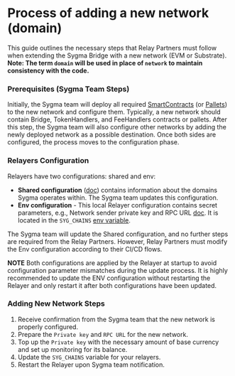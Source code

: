 # Process of adding a new network (domain)
This guide outlines the necessary steps that Relay Partners must follow when extending the Sygma Bridge with a new network (EVM or Substrate).
**Note: The term `domain` will be used in place of `network` to maintain consistency with the code.**

### Prerequisites (Sygma Team Steps)
Initially, the Sygma team will deploy all required [SmartContracts](https://github.com/sygmaprotocol/sygma-solidity/tree/master/docs) (or [Pallets](https://github.com/sygmaprotocol/sygma-substrate-pallets/tree/main/docs)) to the new network and configure them. 
Typically, a new network should contain Bridge, TokenHandlers, and FeeHandlers contracts or pallets. 
After this step, the Sygma team will also configure other networks by adding the newly deployed network as a possible destination.
Once both sides are configured, the process moves to the configuration phase.

### Relayers Configuration
Relayers have two configurations: shared and env:
- **Shared configuration** ([doc](https://github.com/sygmaprotocol/sygma-shared-configuration)) contains information about the domains Sygma operates within. The Sygma team updates this configuration.
- **Env configuration** - This local Relayer configuration contains secret parameters, e.g., Network sender private key and RPC URL [doc](https://github.com/sygmaprotocol/sygma-relayer-deployment#relayer-configuration). It is located in the `SYG_CHAINS` [env variable](https://github.com/sygmaprotocol/sygma-relayer-deployment/blob/main/ecs/task_definition_PARTNERS.j2#L79).

The Sygma team will update the Shared configuration, and no further steps are required from the Relay Partners. However, Relay Partners must modify the Env configuration according to their CI/CD flows.

**NOTE** Both configurations are applied by the Relayer at startup to avoid configuration parameter mismatches during the update process. It is highly recommended to update the ENV configuration without restarting the Relayer and only restart it after both configurations have been updated.

### Adding New Network Steps
1. Receive confirmation from the Sygma team that the new network is properly configured.
2. Prepare the `Private key` and `RPC URL` for the new network.
3. Top up the `Private key` with the necessary amount of base currency and set up monitoring for its balance.
4. Update the `SYG_CHAINS` variable for your relayers.
5. Restart the Relayer upon Sygma team notification.
